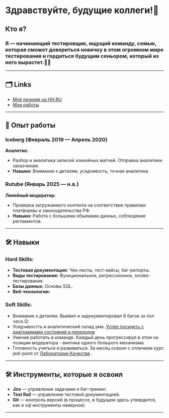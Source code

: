 # Здравствуйте, будущие коллеги!👋


## Кто я?

### Я — начинающий тестировщик, ищущий команду, семью, которая сможет довериться новичку в этом огромном мире тестирования и гордиться будущим сеньором, который из него вырастет.👨‍🚀 

---

## 🗂 Links 

- [Моё резюме на HH.RU](https://chelyabinsk.hh.ru/resume/f4d31d4aff0e7eafd00039ed1f484961626843) 
- [Мои работы](https://docs.google.com/spreadsheets/d/1645hMnhEZCjv9KQxK2QNNw9kNdbMnVr2C5DIc0PGBlk/edit?usp=sharing) 

---

## 🚀 Опыт работы 

### **Iceberg** (Февраль 2019 — Апрель 2020)
**Аналитик:**
- Разбор и аналитика записей хоккейных матчей. Отправка аналитики заказчикам.
- **Навыки:** Внимание к деталям, усидчивость, точная аналитика.

### **Rutube** (Январь 2025 — н.в.)
**Линейный модератор:**
- Проверка загружаемого контента на соответствие правилам платформы и законодательства РФ.
- **Навыки:** Работа с большими объемами данных, соблюдение регламентов.

---

## 🛠 Навыки

### Hard Skills: 
- **Тестовая документация:** Чек-листы, тест-кейсы, баг-репорты.
- **Виды тестирования:** Функциональное, регрессионное, smoke-тестирование.
- **Базы данных:** Основы SQL.
- **Веб-технологии:** 

### Soft Skills: 
- Внимание к деталям. Выявил и задокументировал 8 багов за пол часа.😉
- Усидчивостть и аналитический склад ума. [Успел посидеть с диаграммами состояний и переходов](![image](https://github.com/user-attachments/assets/7dc97d01-b31d-4123-b6c0-5d3e62c38eef)
)
- Умение работать в команде. Каждый день прогрессируя в этом на позиции модератора - винтика одного большого механизма.
- Готовность учиться и развиваться. За месяц освоил с отличием курс jedi-point от [Лаборатории Качества](https://qaschool.ru/) 
.

---

## 🛠 Инструменты, которые я освоил 
- **Jira** — управление задачами и баг-трекинг.
- **Test Rail** — управление тестовой документацией.
- **Git** — контроль версий (в процессе, в будущем здесь утвердится, как и sql инструменты наверное).

---
